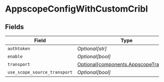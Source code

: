 # AppscopeConfigWithCustomCribl


## Fields

| Field                                                                              | Type                                                                               | Required                                                                           | Description                                                                        |
| ---------------------------------------------------------------------------------- | ---------------------------------------------------------------------------------- | ---------------------------------------------------------------------------------- | ---------------------------------------------------------------------------------- |
| `authtoken`                                                                        | *Optional[str]*                                                                    | :heavy_minus_sign:                                                                 | N/A                                                                                |
| `enable`                                                                           | *Optional[bool]*                                                                   | :heavy_minus_sign:                                                                 | N/A                                                                                |
| `transport`                                                                        | [Optional[components.AppscopeTransport]](../../models/shared/appscopetransport.md) | :heavy_minus_sign:                                                                 | N/A                                                                                |
| `use_scope_source_transport`                                                       | *Optional[bool]*                                                                   | :heavy_minus_sign:                                                                 | N/A                                                                                |